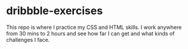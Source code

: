 # dribbble-exercises
 
This repo is where I practice my CSS and HTML skills. I work anywhere from 30 mins to 2 hours and see how far I can get and what kinds of challenges I face.
